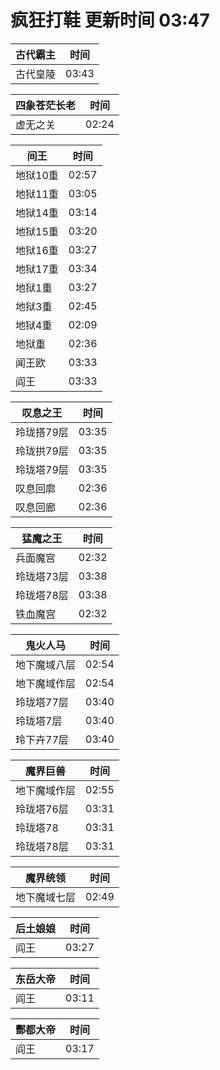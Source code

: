 # 疯狂打鞋 更新时间 03:47

| 古代霸主   | 时间    |
|--------|-------|
| 古代皇陵 | 03:43 |

| 四象苍茫长老   | 时间    |
|--------|-------|
| 虚无之关 | 02:24 |

| 间王   | 时间    |
|--------|-------|
| 地狱10重 | 02:57 |
| 地狱11重 | 03:05 |
| 地狱14重 | 03:14 |
| 地狱15重 | 03:20 |
| 地狱16重 | 03:27 |
| 地狱17重 | 03:34 |
| 地狱1重 | 03:27 |
| 地狱3重 | 02:45 |
| 地狱4重 | 02:09 |
| 地狱重 | 02:36 |
| 闻王欧 | 03:33 |
| 阎王 | 03:33 |

| 叹息之王   | 时间    |
|--------|-------|
| 玲珑搭79层 | 03:35 |
| 玲珑拱79层 | 03:35 |
| 玲珑塔79层 | 03:35 |
| 叹息回廓 | 02:36 |
| 叹息回廊 | 02:36 |

| 猛魔之王   | 时间    |
|--------|-------|
| 兵面魔宫 | 02:32 |
| 玲珑塔73层 | 03:38 |
| 玲珑塔78层 | 03:38 |
| 铁血魔宫 | 02:32 |

| 鬼火人马   | 时间    |
|--------|-------|
| 地下魔域八层 | 02:54 |
| 地下魔域作层 | 02:54 |
| 玲珑塔77层 | 03:40 |
| 玲珑塔7层 | 03:40 |
| 玲下卉77层 | 03:40 |

| 魔界巨兽   | 时间    |
|--------|-------|
| 地下魔域作层 | 02:55 |
| 玲珑塔76层 | 03:31 |
| 玲珑塔78 | 03:31 |
| 玲珑塔78层 | 03:31 |

| 魔界统领   | 时间    |
|--------|-------|
| 地下魔域七层 | 02:49 |

| 后土娘娘   | 时间    |
|--------|-------|
| 阎王 | 03:27 |

| 东岳大帝   | 时间    |
|--------|-------|
| 阎王 | 03:11 |

| 酆都大帝   | 时间    |
|--------|-------|
| 阎王 | 03:17 |